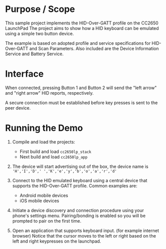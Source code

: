 
Purpose / Scope
===============

This sample project implements the HID-Over-GATT profile on the CC2650 LaunchPad
The project aims to show how a HID keyboard can be emulated using a simple two button device.

The example is based on adopted profile and service specifications for HID-Over-GATT and Scan
Parameters. Also included are the Device Information Service and Battery Service.

# Interface

When connected, pressing Button 1 and Button 2 will send the "left arrow" and
"right arrow" HID reports, respectively.

A secure connection must be established before key presses is sent to the peer
device.

Running the Demo
================

1. Compile and load the projects:
    - First build and load `cc2650lp_stack`
    - Next build and load `cc2650lp_app`

2. The device will start advertising out of the box, the device name is `'H','I','D',' ','K','e','y','b','o','a','r','d'`

3. Connect to the HID emulated keyboard using a central device that supports the HID-Over-GATT profile. Common examples are:
    - Android mobile devices
    - iOS mobile devices

4. Initiate a device discovery and connection procedure using your phone's settings menu. Pairing/bonding is enabled so you will be prompted to pair on the first time.

5. Open an application that supports keyboard input. (for example internet browser) Notice that the cursor moves to the left or right based on the left and right keypresses on the launchpad.
